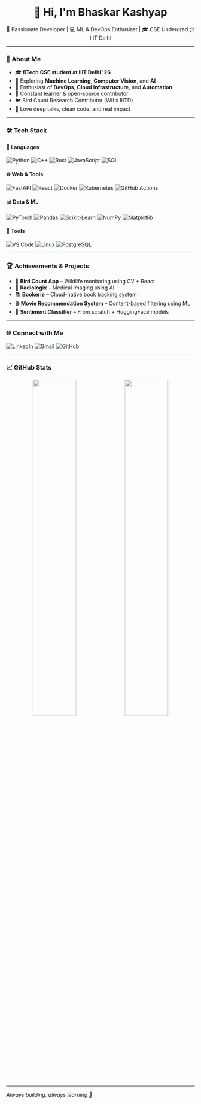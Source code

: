 <h1 align="center">👋 Hi, I'm Bhaskar Kashyap</h1>

<p align="center">
  🚀 Passionate Developer | 💻 ML & DevOps Enthusiast | 🎓 CSE Undergrad @ IIIT Delhi
</p>

---

### 🧠 About Me

- 🎓 **BTech CSE student at IIIT Delhi '26**
- 🧪 Exploring **Machine Learning**, **Computer Vision**, and **AI**
- 🔧 Enthusiast of **DevOps**, **Cloud Infrastructure**, and **Automation**
- 🧠 Constant learner & open-source contributor
- 🐦 Bird Count Research Contributor (WII x IIITD)
- 💬 Love deep talks, clean code, and real impact

---

### 🛠️ Tech Stack

#### 💬 Languages
![Python](https://img.shields.io/badge/-Python-3776AB?logo=python&logoColor=white)
![C++](https://img.shields.io/badge/-C++-00599C?logo=cplusplus&logoColor=white)
![Rust](https://img.shields.io/badge/-Rust-000000?logo=rust&logoColor=white)
![JavaScript](https://img.shields.io/badge/-JavaScript-F7DF1E?logo=javascript&logoColor=black)
![SQL](https://img.shields.io/badge/-SQL-4479A1?logo=postgresql&logoColor=white)

#### 🌐 Web & Tools
![FastAPI](https://img.shields.io/badge/-FastAPI-009688?logo=fastapi&logoColor=white)
![React](https://img.shields.io/badge/-React-61DAFB?logo=react&logoColor=black)
![Docker](https://img.shields.io/badge/-Docker-2496ED?logo=docker&logoColor=white)
![Kubernetes](https://img.shields.io/badge/-Kubernetes-326CE5?logo=kubernetes&logoColor=white)
![GitHub Actions](https://img.shields.io/badge/-GitHub_Actions-2088FF?logo=githubactions&logoColor=white)

#### 📊 Data & ML
![PyTorch](https://img.shields.io/badge/-PyTorch-EE4C2C?logo=pytorch&logoColor=white)
![Pandas](https://img.shields.io/badge/-Pandas-150458?logo=pandas&logoColor=white)
![Scikit-Learn](https://img.shields.io/badge/-Scikit_Learn-F7931E?logo=scikit-learn&logoColor=white)
![NumPy](https://img.shields.io/badge/-NumPy-013243?logo=numpy&logoColor=white)
![Matplotlib](https://img.shields.io/badge/-Matplotlib-11557C?logo=matplotlib&logoColor=white)

#### 🧰 Tools
![VS Code](https://img.shields.io/badge/-VS_Code-007ACC?logo=visualstudiocode&logoColor=white)
![Linux](https://img.shields.io/badge/-Linux-FCC624?logo=linux&logoColor=black)
![PostgreSQL](https://img.shields.io/badge/-PostgreSQL-336791?logo=postgresql&logoColor=white)

---

### 🏆 Achievements & Projects

- 📸 **Bird Count App** – Wildlife monitoring using CV + React
- 🧠 **Radiologix** – Medical imaging using AI
- 📚 **Bookerie** – Cloud-native book tracking system
- 🎬 **Movie Recommendation System** – Content-based filtering using ML
- 🤖 **Sentiment Classifier** – From scratch + HuggingFace models

---

### 🌐 Connect with Me

[![LinkedIn](https://img.shields.io/badge/-LinkedIn-0A66C2?logo=linkedin&logoColor=white)](https://www.linkedin.com/in/bhaskar-kashyap-a98763197/)
[![Gmail](https://img.shields.io/badge/-Gmail-D14836?logo=gmail&logoColor=white)](kashyapbhaskar1612@gmail.com)
[![GitHub](https://img.shields.io/badge/-GitHub-181717?logo=github&logoColor=white)](https://github.com/Bhaskar1612)

---

### 📈 GitHub Stats

<p align="center">
  <img width="48%" src="https://github-readme-stats.vercel.app/api?username=Bhaskar1612&show_icons=true&theme=radical" />
  <img width="48%" src="https://github-readme-streak-stats.herokuapp.com/?user=Bhaskar1612&theme=radical" />
</p>

---

*Always building, always learning 🧠*
